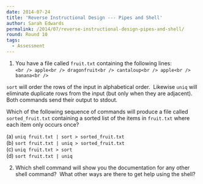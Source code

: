 ```yaml
---
date: 2014-07-24
title: 'Reverse Instructional Design --- Pipes and Shell'
author: Sarah Edwards
permalink: /2014/07/reverse-instructional-design-pipes-and-shell/
round: Round 10
tags:
  - Assessment
---
```

1) You have a file called `fruit.txt` containing the following lines:  
`<br />
apple<br />
dragonfruit<br />
cantaloup<br />
apple<br />
banana<br />
`

`sort` will order the rows of the input in alphabetical order.  Likewise `uniq` will eliminate duplicate rows from the input (but only when they are adjacent).  Both commands send their output to stdout.

Which of the following sequence of commands will produce a file called `sorted_fruit.txt` containing a sorted list of the items in `fruit.txt` where each item only occurs once?

(a) `uniq fruit.txt | sort > sorted_fruit.txt`  
(b) `sort fruit.txt | uniq > sorted_fruit.txt`  
(c) `uniq fruit.txt > sort`  
(d) `sort fruit.txt | uniq`

2) Which shell command will show you the documentation for any other shell command?  What other ways are there to get help using the shell?
